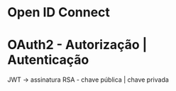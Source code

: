 # Open ID Connect

# OAuth2 - Autorização | Autenticação

JWT -> assinatura RSA - chave pública | chave privada
